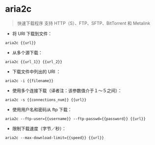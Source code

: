# aria2c

> 快速下载程序
> 支持 HTTP（S）、FTP、SFTP、BitTorrent 和 Metalink 

- 将 URI 下载到文件：

`aria2c {{url}}`

- 从多个源下载：

`aria2c {{url_1}} {{url_2}}`

- 下载文件中列出的 URI ：

`aria2c -i {{filename}}`

- 使用多个连接下载（译者注：该参数值介于１～５之间）：

`aria2c -s {{connections_num}} {{url}}`

- 使用用户名和密码从 ftp 下载：

`aria2c --ftp-user={{username}} --ftp-passwd={{password}} {{url}}`

- 限制下载速度（字节／秒）：

`aria2c --max-download-limit={{speed}} {{url}}`

[#]: contributors: ([玉叶]，[王兴宇，Linux & BC]，[Datura stramonium L.])